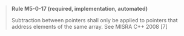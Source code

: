> **Rule M5-0-17 (required, implementation, automated)**
>
> Subtraction between pointers shall only be applied to pointers that
> address elements of the same array.
> See MISRA C++ 2008 [7]
